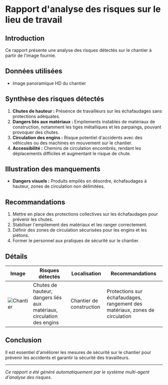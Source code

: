 # Rapport d'analyse des risques sur le lieu de travail

## Introduction
Ce rapport présente une analyse des risques détectés sur le chantier à partir de l'image fournie.

## Données utilisées
- Image panoramique HD du chantier

## Synthèse des risques détectés
1. **Chutes de hauteur :** Présence de travailleurs sur les échafaudages sans protections adéquates.
2. **Dangers liés aux matériaux :** Empilements instables de matériaux de construction, notamment les tiges métalliques et les parpaings, pouvant provoquer des chutes.
3. **Circulation des engins :** Risque potentiel d'accidents avec des véhicules ou des machines en mouvement sur le chantier.
4. **Accessibilité :** Chemins de circulation encombrés, rendant les déplacements difficiles et augmentant le risque de chute.

## Illustration des manquements
- **Dangers visuels :** Produits empilés en désordre, échafaudages à hauteur, zones de circulation non délimitées.

## Recommandations
1. Mettre en place des protections collectives sur les échafaudages pour prévenir les chutes.
2. Stabiliser l'empilement des matériaux et les ranger correctement.
3. Définir des zones de circulation sécurisées pour les engins et les piétons.
4. Former le personnel aux pratiques de sécurité sur le chantier.

## Détails
| Image | Risques détectés | Localisation | Recommandations |
|-------|------------------|--------------|-----------------|
| ![Chantier](660840213_3363c388-8293-40fb-8ca5-0cb7bb8ea25d.jpg) | Chutes de hauteur, dangers liés aux matériaux, circulation des engins | Chantier de construction | Protections sur échafaudages, rangement des matériaux, zones de circulation |

## Conclusion
Il est essentiel d'améliorer les mesures de sécurité sur le chantier pour prévenir les accidents et garantir la sécurité des travailleurs.

---
*Ce rapport a été généré automatiquement par le système multi-agent d'analyse des risques.*